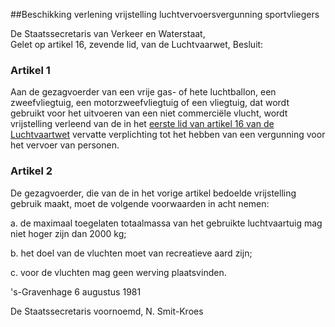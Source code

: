 <meta http-equiv='Content-Type' content='text/html; charset=utf-8' />

##Beschikking verlening vrijstelling luchtvervoersvergunning sportvliegers

De Staatssecretaris van Verkeer en Waterstaat,  
Gelet op artikel 16, zevende lid, van de Luchtvaarwet,
Besluit:    

### Artikel  1  

Aan de gezagvoerder van een vrije gas- of hete luchtballon, een zweefvliegtuig, een motorzweefvliegtuig of een vliegtuig, dat wordt gebruikt voor het uitvoeren van een niet commerciële vlucht, wordt vrijstelling verleend van de in het [eerste lid van artikel 16 van de Luchtvaartwet](../../../../../../../wet/luchtvaartwet/BWBR0002267/README.md) vervatte verplichting tot het hebben van een vergunning voor het vervoer van personen. 

### Artikel  2  

De gezagvoerder, die van de in het vorige artikel bedoelde vrijstelling gebruik maakt, moet de volgende voorwaarden in acht nemen: 

a. de maximaal toegelaten totaalmassa van het gebruikte luchtvaartuig mag niet hoger zijn dan 2000 kg; 

b. het doel van de vluchten moet van recreatieve aard zijn; 

c. voor de vluchten mag geen werving plaatsvinden.  

's-Gravenhage 
6 augustus 1981    

De 
Staatssecretaris voornoemd, 
N.  Smit-Kroes      
